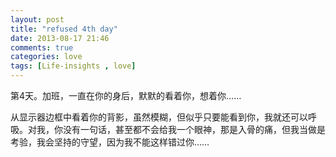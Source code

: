 ```yaml
---
layout: post
title: "refused 4th day"
date: 2013-08-17 21:46
comments: true
categories: love
tags: [Life-insights , love]
---
```

第4天。加班，一直在你的身后，默默的看着你，想着你……
<!--more-->
从显示器边框中看着你的背影，虽然模糊，但似乎只要能看到你，我就还可以呼吸。对我，你没有一句话，甚至都不会给我一个眼神，那是入骨的痛，但我当做是考验，我会坚持的守望，因为我不能这样错过你……